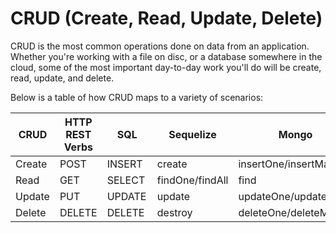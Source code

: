 # CRUD (Create, Read, Update, Delete) #

CRUD is the most common operations done on data from an application. Whether you're working with a file on disc, or a database somewhere in the cloud, some of the most important day-to-day work you'll do will be create, read, update, and delete.

Below is a table of how CRUD maps to a variety of scenarios:

| CRUD   | HTTP REST Verbs | SQL    | Sequelize       | Mongo                 | Mongoose         |
| ------ | --------------- | ------ | --------------- | --------------------- | ---------------- |
| Create | POST            | INSERT | create          | insertOne/insertMany  | save             |
| Read   | GET             | SELECT | findOne/findAll | find                  | find             |
| Update | PUT             | UPDATE | update          | updateOne/updateMany  | findOneAndUpdate |
| Delete | DELETE          | DELETE | destroy         | deleteOne/deleteMany  | findOneAndRemove |